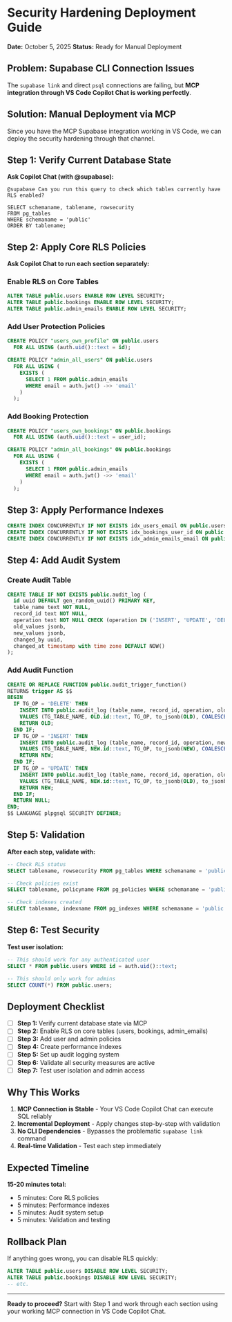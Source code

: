 # Security Hardening Deployment Guide

**Date:** October 5, 2025
**Status:** Ready for Manual Deployment

## Problem: Supabase CLI Connection Issues

The `supabase link` and direct `psql` connections are failing, but **MCP integration through VS Code Copilot Chat is working perfectly**.

## Solution: Manual Deployment via MCP

Since you have the MCP Supabase integration working in VS Code, we can deploy the security hardening through that channel.

## Step 1: Verify Current Database State

**Ask Copilot Chat (with @supabase):**

```
@supabase Can you run this query to check which tables currently have RLS enabled?

SELECT schemaname, tablename, rowsecurity
FROM pg_tables
WHERE schemaname = 'public'
ORDER BY tablename;
```

## Step 2: Apply Core RLS Policies

**Ask Copilot Chat to run each section separately:**

### Enable RLS on Core Tables

```sql
ALTER TABLE public.users ENABLE ROW LEVEL SECURITY;
ALTER TABLE public.bookings ENABLE ROW LEVEL SECURITY;
ALTER TABLE public.admin_emails ENABLE ROW LEVEL SECURITY;
```

### Add User Protection Policies

```sql
CREATE POLICY "users_own_profile" ON public.users
  FOR ALL USING (auth.uid()::text = id);

CREATE POLICY "admin_all_users" ON public.users
  FOR ALL USING (
    EXISTS (
      SELECT 1 FROM public.admin_emails
      WHERE email = auth.jwt() ->> 'email'
    )
  );
```

### Add Booking Protection

```sql
CREATE POLICY "users_own_bookings" ON public.bookings
  FOR ALL USING (auth.uid()::text = user_id);

CREATE POLICY "admin_all_bookings" ON public.bookings
  FOR ALL USING (
    EXISTS (
      SELECT 1 FROM public.admin_emails
      WHERE email = auth.jwt() ->> 'email'
    )
  );
```

## Step 3: Apply Performance Indexes

```sql
CREATE INDEX CONCURRENTLY IF NOT EXISTS idx_users_email ON public.users(email);
CREATE INDEX CONCURRENTLY IF NOT EXISTS idx_bookings_user_id ON public.bookings(user_id);
CREATE INDEX CONCURRENTLY IF NOT EXISTS idx_admin_emails_email ON public.admin_emails(email);
```

## Step 4: Add Audit System

### Create Audit Table

```sql
CREATE TABLE IF NOT EXISTS public.audit_log (
  id uuid DEFAULT gen_random_uuid() PRIMARY KEY,
  table_name text NOT NULL,
  record_id text NOT NULL,
  operation text NOT NULL CHECK (operation IN ('INSERT', 'UPDATE', 'DELETE')),
  old_values jsonb,
  new_values jsonb,
  changed_by uuid,
  changed_at timestamp with time zone DEFAULT NOW()
);
```

### Add Audit Function

```sql
CREATE OR REPLACE FUNCTION public.audit_trigger_function()
RETURNS trigger AS $$
BEGIN
  IF TG_OP = 'DELETE' THEN
    INSERT INTO public.audit_log (table_name, record_id, operation, old_values, changed_by)
    VALUES (TG_TABLE_NAME, OLD.id::text, TG_OP, to_jsonb(OLD), COALESCE(auth.uid(), '00000000-0000-0000-0000-000000000000'::uuid));
    RETURN OLD;
  END IF;
  IF TG_OP = 'INSERT' THEN
    INSERT INTO public.audit_log (table_name, record_id, operation, new_values, changed_by)
    VALUES (TG_TABLE_NAME, NEW.id::text, TG_OP, to_jsonb(NEW), COALESCE(auth.uid(), '00000000-0000-0000-0000-000000000000'::uuid));
    RETURN NEW;
  END IF;
  IF TG_OP = 'UPDATE' THEN
    INSERT INTO public.audit_log (table_name, record_id, operation, old_values, new_values, changed_by)
    VALUES (TG_TABLE_NAME, NEW.id::text, TG_OP, to_jsonb(OLD), to_jsonb(NEW), COALESCE(auth.uid(), '00000000-0000-0000-0000-000000000000'::uuid));
    RETURN NEW;
  END IF;
  RETURN NULL;
END;
$$ LANGUAGE plpgsql SECURITY DEFINER;
```

## Step 5: Validation

**After each step, validate with:**

```sql
-- Check RLS status
SELECT tablename, rowsecurity FROM pg_tables WHERE schemaname = 'public';

-- Check policies exist
SELECT tablename, policyname FROM pg_policies WHERE schemaname = 'public';

-- Check indexes created
SELECT tablename, indexname FROM pg_indexes WHERE schemaname = 'public' AND indexname LIKE 'idx_%';
```

## Step 6: Test Security

**Test user isolation:**

```sql
-- This should work for any authenticated user
SELECT * FROM public.users WHERE id = auth.uid()::text;

-- This should only work for admins
SELECT COUNT(*) FROM public.users;
```

## Deployment Checklist

- [ ] **Step 1:** Verify current database state via MCP
- [ ] **Step 2:** Enable RLS on core tables (users, bookings, admin_emails)
- [ ] **Step 3:** Add user and admin policies
- [ ] **Step 4:** Create performance indexes
- [ ] **Step 5:** Set up audit logging system
- [ ] **Step 6:** Validate all security measures are active
- [ ] **Step 7:** Test user isolation and admin access

## Why This Works

1. **MCP Connection is Stable** - Your VS Code Copilot Chat can execute SQL reliably
2. **Incremental Deployment** - Apply changes step-by-step with validation
3. **No CLI Dependencies** - Bypasses the problematic `supabase link` command
4. **Real-time Validation** - Test each step immediately

## Expected Timeline

**15-20 minutes total:**

- 5 minutes: Core RLS policies
- 5 minutes: Performance indexes
- 5 minutes: Audit system setup
- 5 minutes: Validation and testing

## Rollback Plan

If anything goes wrong, you can disable RLS quickly:

```sql
ALTER TABLE public.users DISABLE ROW LEVEL SECURITY;
ALTER TABLE public.bookings DISABLE ROW LEVEL SECURITY;
-- etc.
```

---

**Ready to proceed?** Start with Step 1 and work through each section using your working MCP connection in VS Code Copilot Chat.
